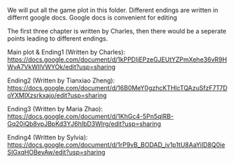 We will put all the game plot in this folder. Different endings are written in differnt google docs. Google docs is convenient for editing

The first three chapter is written by Charles, then there would be a seperate points leading to different endings.

Main plot & Ending1 (Written by Charles): https://docs.google.com/document/d/1kPPDIjEPzeGJEUtYZPmXehe36vR9HWyA7VkWIlVWYOk/edit?usp=sharing

Ending2 (Written by Tianxiao Zheng): https://docs.google.com/document/d/16B0MeY0gzhcKTHIcTQAzuSfzF7T7DoYXMlXzsrkxajo/edit?usp=sharing

Ending3 (Written by Maria Zhao): https://docs.google.com/document/d/1KhGc4-5Pn5qIRB-Gq20iQb8vpJBpKd3YJ6hIbD3Wlrg/edit?usp=sharing

Ending4 (Written by Sylvia): https://docs.google.com/document/d/1rP9vB_BODAD_iv1p1tU8AaYiID8Q0ieSIGxqHOBevAw/edit?usp=sharing
